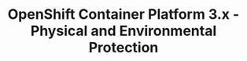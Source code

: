 ---
permalink: /product-documents/ocp3/nist-800-53/pe/
layout: control_family
title: OpenShift Container Platform 3.x - Physical and Environmental Protection
category: Product Documents
lead: |
  Control responses for NIST 800-53 rev4.
subnav:
  data: components.ocp3.satisfies
  href: ['#%', control_key]
  text: control_key
product_info:
  name: OpenShift Container Platform 3.x
  opencontrol_component: ocp3
  control_family_shorthand: PE
---